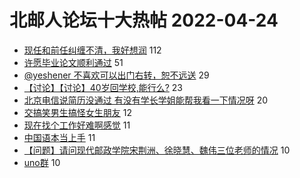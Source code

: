 # 北邮人论坛十大热帖 2022-04-24

- [现任和前任纠缠不清，我好想润](https://bbs.byr.cn/article/Feeling/3187451) 112
- [许愿毕业论文顺利通过](https://bbs.byr.cn/article/Paper/46473) 51
- [@yeshener 不喜欢可以出门右转，恕不远送](https://bbs.byr.cn/article/Talking/6341336) 29
- [【讨论】【讨论】40岁回学校,能行么?](https://bbs.byr.cn/article/GoAbroad/385171) 23
- [北京电信说简历没通过 有没有学长学姐能帮我看一下情况呀](https://bbs.byr.cn/article/Job/2162107) 20
- [交搞笑男生搞怪女生朋友](https://bbs.byr.cn/article/Friends/2022656) 12
- [现在找个工作好难啊感觉](https://bbs.byr.cn/article/WorkLife/1180104) 11
- [中国语本当上手](https://bbs.byr.cn/article/Picture/3318434) 11
- [【问题】请问现代邮政学院宋荆洲、徐晓慧、魏伟三位老师的情况](https://bbs.byr.cn/article/AimGraduate/1216457) 10
- [uno群](https://bbs.byr.cn/article/BoardGame/57157) 10


